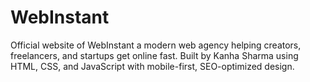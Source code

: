 # WebInstant
Official website of WebInstant  a modern web agency helping creators, freelancers, and startups get online fast. Built by Kanha Sharma using HTML, CSS, and JavaScript with mobile-first, SEO-optimized design.
